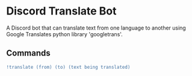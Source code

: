 # Discord Translate Bot
A Discord bot that can translate text from one language to another using Google Translates python library 'googletrans'.

## Commands
```diff
!translate (from) (to) (text being translated)
```